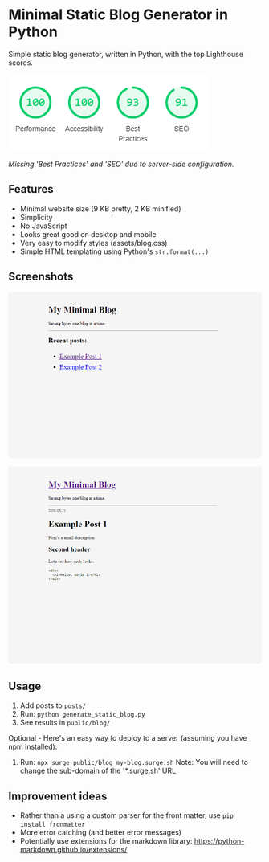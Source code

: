 # Minimal Static Blog Generator in Python
Simple static blog generator, written in Python, with the top Lighthouse scores.

![Lighthouse score](minimal--static-blog-generator--lighthouse-score.png "Minimal static blog generator Lighthouse scores")

_Missing 'Best Practices' and 'SEO' due to server-side configuration._



## Features
- Minimal website size (9 KB pretty, 2 KB minified)
- Simplicity
- No JavaScript
- Looks ~~great~~ good on desktop and mobile
- Very easy to modify styles (assets/blog.css)
- Simple HTML templating using Python's `str.format(...)`



## Screenshots
![Minimal blog home page](blog-home.png "Minimal static blog home page")

![Minimal blog post](blog-post.png "Minimal static blog post")



## Usage
1. Add posts to `posts/`
2. Run: `python generate_static_blog.py`
3. See results in `public/blog/`

Optional - Here's an easy way to deploy to a server (assuming you have npm installed):
1. Run: `npx surge public/blog my-blog.surge.sh`
Note: You will need to change the sub-domain of the '*.surge.sh' URL



## Improvement ideas
- Rather than a using a custom parser for the front matter, use `pip install fronmatter`
- More error catching (and better error messages)
- Potentially use extensions for the markdown library: https://python-markdown.github.io/extensions/
